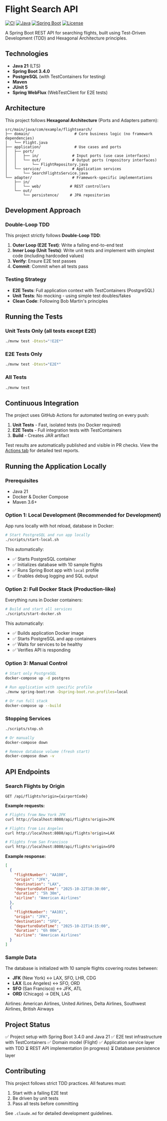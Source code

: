 # Flight Search API

[![CI](https://github.com/sharanggupta/flight-search/actions/workflows/ci.yml/badge.svg)](https://github.com/sharanggupta/flight-search/actions/workflows/ci.yml)
[![Java](https://img.shields.io/badge/Java-21-orange.svg)](https://openjdk.org/projects/jdk/21/)
[![Spring Boot](https://img.shields.io/badge/Spring%20Boot-3.4.0-brightgreen.svg)](https://spring.io/projects/spring-boot)
[![License](https://img.shields.io/badge/License-MIT-blue.svg)](LICENSE)

A Spring Boot REST API for searching flights, built using Test-Driven Development (TDD) and Hexagonal Architecture principles.

## Technologies

- **Java 21** (LTS)
- **Spring Boot 3.4.0**
- **PostgreSQL** (with TestContainers for testing)
- **Maven**
- **JUnit 5**
- **Spring WebFlux** (WebTestClient for E2E tests)

## Architecture

This project follows **Hexagonal Architecture** (Ports and Adapters pattern):

```
src/main/java/com/example/flightsearch/
├── domain/                    # Core business logic (no framework dependencies)
│   └── Flight.java
├── application/               # Use cases and ports
│   ├── port/
│   │   ├── in/               # Input ports (use case interfaces)
│   │   └── out/              # Output ports (repository interfaces)
│   │       └── FlightRepository.java
│   └── service/              # Application services
│       └── SearchFlightsService.java
└── adapter/                  # Framework-specific implementations
    ├── in/
    │   └── web/             # REST controllers
    └── out/
        └── persistence/     # JPA repositories
```

## Development Approach

### Double-Loop TDD

This project strictly follows **Double-Loop TDD**:

1. **Outer Loop (E2E Test)**: Write a failing end-to-end test
2. **Inner Loop (Unit Tests)**: Write unit tests and implement with simplest code (including hardcoded values)
3. **Verify**: Ensure E2E test passes
4. **Commit**: Commit when all tests pass

### Testing Strategy

- **E2E Tests**: Full application context with TestContainers (PostgreSQL)
- **Unit Tests**: No mocking - using simple test doubles/fakes
- **Clean Code**: Following Bob Martin's principles

## Running the Tests

### Unit Tests Only (all tests except E2E)
```bash
./mvnw test -Dtest="!E2E*"
```

### E2E Tests Only
```bash
./mvnw test -Dtest="E2E*"
```

### All Tests
```bash
./mvnw test
```

## Continuous Integration

The project uses GitHub Actions for automated testing on every push:

1. **Unit Tests** - Fast, isolated tests (no Docker required)
2. **E2E Tests** - Full integration tests with TestContainers
3. **Build** - Creates JAR artifact

Test results are automatically published and visible in PR checks. View the [Actions tab](https://github.com/sharanggupta/flight-search/actions) for detailed test reports.

## Running the Application Locally

### Prerequisites
- Java 21
- Docker & Docker Compose
- Maven 3.6+

### Option 1: Local Development (Recommended for Development)

App runs locally with hot reload, database in Docker:

```bash
# Start PostgreSQL and run app locally
./scripts/start-local.sh
```

This automatically:
- ✅ Starts PostgreSQL container
- ✅ Initializes database with 10 sample flights
- ✅ Runs Spring Boot app with `local` profile
- ✅ Enables debug logging and SQL output

### Option 2: Full Docker Stack (Production-like)

Everything runs in Docker containers:

```bash
# Build and start all services
./scripts/start-docker.sh
```

This automatically:
- ✅ Builds application Docker image
- ✅ Starts PostgreSQL and app containers
- ✅ Waits for services to be healthy
- ✅ Verifies API is responding

### Option 3: Manual Control

```bash
# Start only PostgreSQL
docker-compose up -d postgres

# Run application with specific profile
./mvnw spring-boot:run -Dspring-boot.run.profiles=local

# Or run full stack
docker-compose up --build
```

### Stopping Services

```bash
./scripts/stop.sh

# Or manually
docker-compose down

# Remove database volume (fresh start)
docker-compose down -v
```

## API Endpoints

### Search Flights by Origin
```http
GET /api/flights?origin={airportCode}
```

**Example requests:**
```bash
# Flights from New York JFK
curl http://localhost:8080/api/flights?origin=JFK

# Flights from Los Angeles
curl http://localhost:8080/api/flights?origin=LAX

# Flights from San Francisco
curl http://localhost:8080/api/flights?origin=SFO
```

**Example response:**
```json
[
  {
    "flightNumber": "AA100",
    "origin": "JFK",
    "destination": "LAX",
    "departureDateTime": "2025-10-22T10:30:00",
    "duration": "5h 30m",
    "airline": "American Airlines"
  },
  {
    "flightNumber": "AA101",
    "origin": "JFK",
    "destination": "SFO",
    "departureDateTime": "2025-10-22T14:15:00",
    "duration": "6h 00m",
    "airline": "American Airlines"
  }
]
```

### Sample Data

The database is initialized with 10 sample flights covering routes between:
- **JFK** (New York) ↔ LAX, SFO, LHR, CDG
- **LAX** (Los Angeles) ↔ SFO, ORD
- **SFO** (San Francisco) ↔ JFK, ATL
- **ORD** (Chicago) → DEN, LAS

Airlines: American Airlines, United Airlines, Delta Airlines, Southwest Airlines, British Airways

## Project Status

✅ Project setup with Spring Boot 3.4.0 and Java 21
✅ E2E test infrastructure with TestContainers
✅ Domain model (Flight)
✅ Application service layer with TDD
⏳ REST API implementation (in progress)
⏳ Database persistence layer

## Contributing

This project follows strict TDD practices. All features must:
1. Start with a failing E2E test
2. Be driven by unit tests
3. Pass all tests before committing

See `.claude.md` for detailed development guidelines.
